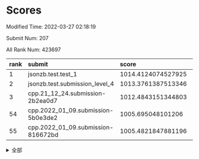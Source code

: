 # Scores

Modified Time: 2022-03-27 02:18:19

Submit Num: 207

All Rank Num: 423697

| rank |               submit               |       score        |       sigma        | pk_num |
| :--- | :--------------------------------- | :----------------- | :----------------- | :----- |
| 1    | jsonzb.test.test_1                 | 1014.4124074527925 | 0.8270595031908127 | 8183   |
| 2    | jsonzb.test.submission_level_4     | 1013.3761387513346 | 0.809227416750819  | 8187   |
| 3    | cpp.21_12_24.submission-2b2ea0d7   | 1012.4843151344803 | 0.7989401706489634 | 8190   |
| 54   | cpp.2022_01_09.submission-5b0e3de2 | 1005.695048101206  | 0.7296725631624076 | 8186   |
| 55   | cpp.2022_01_09.submission-816672bd | 1005.4821847881196 | 0.7225238926711269 | 8187   |


<details>
<summary>全部</summary>

| rank |                 submit                 |       score        |       sigma        | pk_num |
| :--- | :------------------------------------- | :----------------- | :----------------- | :----- |
| 1    | jsonzb.test.test_1                     | 1014.4124074527925 | 0.8270595031908127 | 8183   |
| 2    | jsonzb.test.submission_level_4         | 1013.3761387513346 | 0.809227416750819  | 8187   |
| 3    | cpp.21_12_24.submission-2b2ea0d7       | 1012.4843151344803 | 0.7989401706489634 | 8190   |
| 4    | gobigger.level_3.submission_level_3_48 | 1011.8759990429526 | 0.8014984722537485 | 8189   |
| 5    | gobigger.level_3.submission_level_3_30 | 1011.6668383731188 | 0.7920983956604395 | 8181   |
| 6    | gobigger.level_3.submission_level_3_2  | 1011.6210143394007 | 0.7945061011180771 | 8180   |
| 7    | gobigger.level_3.submission_level_3_26 | 1011.4637265019132 | 0.7601224052624835 | 8186   |
| 8    | gobigger.level_3.submission_level_3_5  | 1011.4066979801618 | 0.7648356553736108 | 8188   |
| 9    | gobigger.level_3.submission_level_3_21 | 1011.365734582673  | 0.767472473282507  | 8189   |
| 10   | gobigger.level_3.submission_level_3_39 | 1011.3586929693937 | 0.7650738633493511 | 8187   |
| 11   | gobigger.level_3.submission_level_3_25 | 1010.8731134890326 | 0.7740982397246218 | 8190   |
| 12   | gobigger.level_3.submission_level_3_31 | 1010.7344712561375 | 0.7778667688923594 | 8185   |
| 13   | gobigger.level_3.submission_level_3_11 | 1010.6831409465996 | 0.7674503258495433 | 8189   |
| 14   | gobigger.level_3.submission_level_3_35 | 1010.5313901207129 | 0.7632244318663077 | 8189   |
| 15   | gobigger.level_3.submission_level_3_29 | 1010.5190992239776 | 0.7616926192346894 | 8189   |
| 16   | gobigger.level_3.submission_level_3_6  | 1010.4554893792163 | 0.7716380151009653 | 8191   |
| 17   | gobigger.level_3.submission_level_3_13 | 1010.4390342966451 | 0.7556009434603929 | 8187   |
| 18   | gobigger.level_3.submission_level_3_18 | 1010.2915266791911 | 0.7443428670608109 | 8187   |
| 19   | gobigger.level_3.submission_level_3_33 | 1010.2884606950988 | 0.8020357773034207 | 8189   |
| 20   | gobigger.level_3.submission_level_3_43 | 1010.2722281554646 | 0.7606032085577724 | 8188   |
| 21   | gobigger.level_3.submission_level_3_15 | 1010.1887149295839 | 0.7793312431289198 | 8189   |
| 22   | gobigger.level_3.submission_level_3_8  | 1010.1303032903924 | 0.7603348452832592 | 8187   |
| 23   | gobigger.level_3.submission_level_3_27 | 1010.104083066157  | 0.7619346343271193 | 8188   |
| 24   | gobigger.level_3.submission_level_3_37 | 1009.9900982779258 | 0.7639111893722799 | 8190   |
| 25   | gobigger.level_3.submission_level_3_12 | 1009.9647228115483 | 0.7575080535980759 | 8189   |
| 26   | gobigger.level_3.submission_level_3_0  | 1009.9312175365981 | 0.7646927190437902 | 8185   |
| 27   | gobigger.level_3.submission_level_3_38 | 1009.9177470256258 | 0.7688379203036455 | 8190   |
| 28   | gobigger.level_3.submission_level_3_19 | 1009.9116398403644 | 0.7543068083499621 | 8185   |
| 29   | gobigger.level_3.submission_level_3_40 | 1009.8906944878996 | 0.757112579567549  | 8191   |
| 30   | gobigger.level_3.submission_level_3_42 | 1009.8545764428497 | 0.7786526970726021 | 8182   |
| 31   | gobigger.level_3.submission_level_3_32 | 1009.828324813576  | 0.7604053708778686 | 8183   |
| 32   | gobigger.level_3.submission_level_3_16 | 1009.7677880452784 | 0.7495255364777291 | 8186   |
| 33   | gobigger.level_3.submission_level_3_49 | 1009.7119600504744 | 0.7868195618658874 | 8190   |
| 34   | gobigger.level_3.submission_level_3_45 | 1009.6566044448032 | 0.7573860082367008 | 8183   |
| 35   | gobigger.level_3.submission_level_3_36 | 1009.6240250708563 | 0.7353048509731095 | 8190   |
| 36   | gobigger.level_3.submission_level_3_4  | 1009.6054866539571 | 0.7599197707069607 | 8188   |
| 37   | gobigger.level_3.submission_level_3_1  | 1009.517540865481  | 0.7811939370463526 | 8186   |
| 38   | gobigger.level_3.submission_level_3_10 | 1009.489499720129  | 0.7586585690353518 | 8186   |
| 39   | gobigger.level_3.submission_level_3_3  | 1009.325943871129  | 0.7422787227509868 | 8192   |
| 40   | gobigger.level_3.submission_level_3_7  | 1009.3229592029685 | 0.7432163510297254 | 8193   |
| 41   | gobigger.level_3.submission_level_3_22 | 1009.25875706283   | 0.7728981757395429 | 8182   |
| 42   | gobigger.level_3.submission_level_3_20 | 1009.2028807653339 | 0.7512429405288623 | 8188   |
| 43   | gobigger.level_3.submission_level_3_9  | 1008.9634576030815 | 0.7450333387956269 | 8183   |
| 44   | gobigger.level_3.submission_level_3_46 | 1008.904120560239  | 0.7381219017836209 | 8186   |
| 45   | gobigger.level_3.submission_level_3_44 | 1008.8493946666858 | 0.7525469654930804 | 8185   |
| 46   | gobigger.level_3.submission_level_3_34 | 1008.781352283085  | 0.7451018429844496 | 8183   |
| 47   | gobigger.level_3.submission_level_3_41 | 1008.7533219040092 | 0.7587889640086912 | 8188   |
| 48   | gobigger.level_3.submission_level_3_14 | 1008.7424384635103 | 0.7504771638734491 | 8185   |
| 49   | gobigger.level_3.submission_level_3_24 | 1008.7375208542079 | 0.7642282533480684 | 8190   |
| 50   | gobigger.level_3.submission_level_3_17 | 1008.7075782680981 | 0.7452209961294788 | 8185   |
| 51   | gobigger.level_3.submission_level_3_23 | 1008.6895130588221 | 0.7444811895066049 | 8195   |
| 52   | gobigger.level_3.submission_level_3_47 | 1008.4838739809562 | 0.7486145805449784 | 8189   |
| 53   | gobigger.level_3.submission_level_3_28 | 1008.3063636712172 | 0.7298046076636014 | 8187   |
| 54   | cpp.2022_01_09.submission-5b0e3de2     | 1005.695048101206  | 0.7296725631624076 | 8186   |
| 55   | cpp.2022_01_09.submission-816672bd     | 1005.4821847881196 | 0.7225238926711269 | 8187   |
| 56   | gobigger.level_1.submission_level_1_28 | 1005.1140111951938 | 0.7305965404282845 | 8191   |
| 57   | gobigger.level_1.submission_level_1_1  | 1004.9048055258953 | 0.7122325144272393 | 8184   |
| 58   | gobigger.level_1.submission_level_1_8  | 1004.5521456863554 | 0.7249537132807982 | 8190   |
| 59   | gobigger.level_1.submission_level_1_7  | 1004.4685456832847 | 0.7209768338403524 | 8188   |
| 60   | gobigger.level_1.submission_level_1_48 | 1004.426636215231  | 0.7163792774253627 | 8191   |
| 61   | gobigger.level_1.submission_level_1_49 | 1004.2477271469405 | 0.7222045112363699 | 8184   |
| 62   | gobigger.level_1.submission_level_1_3  | 1004.0859461582414 | 0.7159246799761807 | 8189   |
| 63   | gobigger.level_1.submission_level_1_27 | 1003.9963434220119 | 0.7153826531792393 | 8186   |
| 64   | gobigger.level_1.submission_level_1_34 | 1003.969382125453  | 0.7202570679005904 | 8187   |
| 65   | gobigger.level_1.submission_level_1_42 | 1003.8189457836118 | 0.7187065447387846 | 8189   |
| 66   | gobigger.level_1.submission_level_1_32 | 1003.8132385761674 | 0.706890428199317  | 8189   |
| 67   | gobigger.level_1.submission_level_1_19 | 1003.7955428702088 | 0.7127367056659192 | 8187   |
| 68   | gobigger.level_1.submission_level_1_35 | 1003.6972360815055 | 0.7181637438479007 | 8190   |
| 69   | gobigger.level_1.submission_level_1_20 | 1003.6514069023724 | 0.7192685597343521 | 8187   |
| 70   | gobigger.level_1.submission_level_1_41 | 1003.6245424298263 | 0.7093767386560066 | 8188   |
| 71   | gobigger.level_1.submission_level_1_21 | 1003.6137907857802 | 0.7234033238504984 | 8190   |
| 72   | gobigger.level_1.submission_level_1_14 | 1003.6073535471327 | 0.7115416505863534 | 8186   |
| 73   | gobigger.level_1.submission_level_1_13 | 1003.5705527440444 | 0.7163744946056078 | 8187   |
| 74   | gobigger.level_1.submission_level_1_43 | 1003.5214581798665 | 0.7173349073228499 | 8184   |
| 75   | gobigger.level_1.submission_level_1_18 | 1003.5106042359909 | 0.7160926721245757 | 8183   |
| 76   | gobigger.level_1.submission_level_1_2  | 1003.4992537021546 | 0.7313719190370097 | 8188   |
| 77   | gobigger.level_1.submission_level_1_24 | 1003.4672688250176 | 0.711413201688452  | 8191   |
| 78   | gobigger.level_1.submission_level_1_15 | 1003.4130390356053 | 0.7254043896504163 | 8191   |
| 79   | gobigger.level_1.submission_level_1_4  | 1003.3653344066047 | 0.7123164300373226 | 8187   |
| 80   | gobigger.level_1.submission_level_1_22 | 1003.3057319400443 | 0.7160234644784311 | 8182   |
| 81   | gobigger.level_1.submission_level_1_33 | 1003.2620388376182 | 0.7176007350697101 | 8183   |
| 82   | gobigger.level_1.submission_level_1_0  | 1003.2443586629466 | 0.709841898760204  | 8187   |
| 83   | gobigger.level_1.submission_level_1_29 | 1003.233411761945  | 0.7018268059230753 | 8193   |
| 84   | gobigger.level_1.submission_level_1_47 | 1003.1634882280723 | 0.7030951681226016 | 8191   |
| 85   | gobigger.level_1.submission_level_1_26 | 1003.12171870583   | 0.7056989635130976 | 8190   |
| 86   | gobigger.level_1.submission_level_1_5  | 1003.0686026862118 | 0.7217801047976732 | 8184   |
| 87   | gobigger.level_1.submission_level_1_30 | 1003.060787682555  | 0.7160408973966262 | 8189   |
| 88   | gobigger.level_1.submission_level_1_40 | 1003.0283183699258 | 0.7196769885021821 | 8189   |
| 89   | gobigger.level_1.submission_level_1_31 | 1002.9912050239896 | 0.7132193899720269 | 8187   |
| 90   | gobigger.level_1.submission_level_1_37 | 1002.9573049688719 | 0.7185708272470945 | 8186   |
| 91   | gobigger.level_1.submission_level_1_25 | 1002.9047644459192 | 0.7114263801109929 | 8192   |
| 92   | gobigger.level_1.submission_level_1_23 | 1002.8018553698009 | 0.7132998402168639 | 8187   |
| 93   | gobigger.level_1.submission_level_1_9  | 1002.7020629491009 | 0.7140066002312339 | 8186   |
| 94   | gobigger.level_1.submission_level_1_10 | 1002.6588842551892 | 0.7156932200615718 | 8186   |
| 95   | gobigger.level_1.submission_level_1_38 | 1002.563953072717  | 0.7093493151595237 | 8189   |
| 96   | gobigger.level_1.submission_level_1_17 | 1002.5197317487196 | 0.7140268405563057 | 8183   |
| 97   | gobigger.level_1.submission_level_1_44 | 1002.5084054352636 | 0.7090536408544318 | 8188   |
| 98   | gobigger.level_1.submission_level_1_6  | 1002.4136807731951 | 0.7012430848437502 | 8185   |
| 99   | gobigger.level_1.submission_level_1_36 | 1002.3228107346592 | 0.7161741802668785 | 8183   |
| 100  | gobigger.level_1.submission_level_1_46 | 1002.3112167666659 | 0.7217488552994138 | 8182   |
| 101  | gobigger.level_1.submission_level_1_45 | 1002.0750447775524 | 0.7240272032736174 | 8192   |
| 102  | gobigger.level_1.submission_level_1_39 | 1002.0285958926256 | 0.7063410871996852 | 8177   |
| 103  | gobigger.level_1.submission_level_1_12 | 1002.0147519450124 | 0.7126129234455417 | 8192   |
| 104  | gobigger.level_1.submission_level_1_11 | 1001.9129298210228 | 0.7151087586542412 | 8187   |
| 105  | gobigger.level_1.submission_level_1_16 | 1001.1474313931841 | 0.7144634931408199 | 8188   |
| 106  | gobigger.random.submission_random_19   | 997.7665613982183  | 0.7004917081597757 | 8183   |
| 107  | gobigger.random.submission_random_20   | 997.7335659963547  | 0.7067942417031864 | 8183   |
| 108  | gobigger.random.submission_random_48   | 997.5012654492999  | 0.70054989195216   | 8191   |
| 109  | gobigger.random.submission_random_27   | 997.2358956243496  | 0.7062973526358811 | 8189   |
| 110  | gobigger.random.submission_random_2    | 997.0833196373648  | 0.7121003732286707 | 8188   |
| 111  | gobigger.random.submission_random_11   | 996.8827117623396  | 0.7104840225775516 | 8188   |
| 112  | gobigger.random.submission_random_28   | 996.8044150608081  | 0.7121755103820057 | 8188   |
| 113  | gobigger.random.submission_random_29   | 996.6404866923003  | 0.7040355319027105 | 8188   |
| 114  | gobigger.random.submission_random_10   | 996.6375100461262  | 0.7043654611426129 | 8178   |
| 115  | gobigger.random.submission_random_41   | 996.6295840355281  | 0.7047748094145032 | 8198   |
| 116  | gobigger.random.submission_random_26   | 996.5908692498563  | 0.6917476133680839 | 8190   |
| 117  | gobigger.random.submission_random_5    | 996.5136224711833  | 0.6970612049833868 | 8184   |
| 118  | gobigger.random.submission_random_7    | 996.4593867976611  | 0.7110614278453266 | 8184   |
| 119  | gobigger.random.submission_random_45   | 996.4244717390138  | 0.704238890209263  | 8188   |
| 120  | gobigger.random.submission_random_18   | 996.4089131072609  | 0.7139957709631769 | 8187   |
| 121  | gobigger.random.submission_random_15   | 996.4026103525122  | 0.7138230922025437 | 8188   |
| 122  | gobigger.random.submission_random_13   | 996.3553976260299  | 0.7056434146498671 | 8191   |
| 123  | gobigger.random.submission_random_38   | 996.3420502267031  | 0.7140090989464595 | 8186   |
| 124  | gobigger.random.submission_random_30   | 996.3254895402719  | 0.7049187454086152 | 8190   |
| 125  | gobigger.random.submission_random_40   | 996.2194748222283  | 0.7054402369083796 | 8183   |
| 126  | gobigger.random.submission_random_34   | 996.2030045915354  | 0.704937064377431  | 8186   |
| 127  | gobigger.random.submission_random_43   | 996.1952391802789  | 0.7275953610510102 | 8187   |
| 128  | gobigger.random.submission_random_24   | 996.1335099738874  | 0.6998618796142522 | 8183   |
| 129  | gobigger.random.submission_random_17   | 996.1057879752182  | 0.7108794929975909 | 8186   |
| 130  | gobigger.random.submission_random_44   | 996.0911333468385  | 0.7058423377537083 | 8192   |
| 131  | gobigger.random.submission_random_35   | 996.0851386014075  | 0.7047717287817266 | 8188   |
| 132  | gobigger.random.submission_random_16   | 996.0849359248502  | 0.7088342459516821 | 8186   |
| 133  | gobigger.random.submission_random_31   | 996.0751134092425  | 0.7186251022825084 | 8185   |
| 134  | gobigger.random.submission_random_42   | 996.0109148389031  | 0.7090390747026694 | 8190   |
| 135  | gobigger.random.submission_random_21   | 995.8151430170483  | 0.7126357368084291 | 8187   |
| 136  | gobigger.random.submission_random_6    | 995.7722700001816  | 0.7180973811960188 | 8189   |
| 137  | gobigger.random.submission_random_4    | 995.7030811393488  | 0.6977719149856422 | 8190   |
| 138  | gobigger.random.submission_random_23   | 995.6448550395365  | 0.7046029829536685 | 8189   |
| 139  | gobigger.random.submission_random_37   | 995.5684441070439  | 0.7142742007429993 | 8192   |
| 140  | gobigger.random.submission_random_47   | 995.5552193784686  | 0.7098034516402418 | 8185   |
| 141  | gobigger.random.submission_random_36   | 995.5446307682903  | 0.6979170260215364 | 8189   |
| 142  | gobigger.random.submission_random_14   | 995.5363008034486  | 0.7147179927656019 | 8187   |
| 143  | gobigger.random.submission_random_8    | 995.4743415474295  | 0.7058328048083856 | 8189   |
| 144  | gobigger.random.submission_random_12   | 995.4452290914262  | 0.7031217081880944 | 8186   |
| 145  | gobigger.random.submission_random_39   | 995.3670471697337  | 0.7063852873050195 | 8185   |
| 146  | gobigger.random.submission_random_9    | 995.2527750222337  | 0.7082648842617716 | 8188   |
| 147  | gobigger.random.submission_random_33   | 995.0759978791981  | 0.7238981223470844 | 8186   |
| 148  | gobigger.random.submission_random_49   | 995.0495099911558  | 0.728313881874582  | 8187   |
| 149  | gobigger.random.submission_random_46   | 994.9396551563493  | 0.704296612414355  | 8189   |
| 150  | gobigger.random.submission_random_1    | 994.7275277039994  | 0.7054809683272627 | 8189   |
| 151  | gobigger.random.submission_random_25   | 994.6754305531409  | 0.7323716458995838 | 8195   |
| 152  | gobigger.level_2.submission_level_2_41 | 994.6221997051834  | 0.7245654337309054 | 8183   |
| 153  | gobigger.random.submission_random_0    | 994.5619122318245  | 0.7056307007457483 | 8187   |
| 154  | gobigger.random.submission_random_3    | 994.4350434238214  | 0.7237413668966136 | 8190   |
| 155  | gobigger.random.submission_random_32   | 994.3985318785623  | 0.7302314668140731 | 8187   |
| 156  | gobigger.random.submission_random_22   | 994.397972995565   | 0.7147299149624967 | 8185   |
| 157  | gobigger.level_2.submission_level_2_15 | 994.1801775440364  | 0.7330615924492178 | 8188   |
| 158  | gobigger.level_2.submission_level_2_18 | 993.9829173415802  | 0.7367006949954844 | 8189   |
| 159  | gobigger.level_2.submission_level_2_43 | 993.2701437306097  | 0.7488272321584776 | 8186   |
| 160  | gobigger.level_2.submission_level_2_12 | 993.2422255681137  | 0.749843665811943  | 8189   |
| 161  | gobigger.level_2.submission_level_2_29 | 993.24215464728    | 0.7446711955102241 | 8189   |
| 162  | gobigger.level_2.submission_level_2_38 | 993.207183159235   | 0.7282110610933674 | 8187   |
| 163  | gobigger.level_2.submission_level_2_33 | 993.1467619175609  | 0.7411579160998257 | 8189   |
| 164  | gobigger.level_2.submission_level_2_4  | 993.099759047797   | 0.7506054637197899 | 8186   |
| 165  | gobigger.level_2.submission_level_2_30 | 993.0733973264802  | 0.7349151577505749 | 8192   |
| 166  | gobigger.level_2.submission_level_2_32 | 993.0683565701111  | 0.7456771639712841 | 8183   |
| 167  | gobigger.level_2.submission_level_2_1  | 993.0511554884761  | 0.7288201818277028 | 8191   |
| 168  | gobigger.level_2.submission_level_2_22 | 993.0508445697939  | 0.7332328706835939 | 8192   |
| 169  | gobigger.level_2.submission_level_2_47 | 993.0257841772477  | 0.7443036458576827 | 8191   |
| 170  | gobigger.level_2.submission_level_2_17 | 993.0173952133284  | 0.74415459695424   | 8187   |
| 171  | gobigger.level_2.submission_level_2_27 | 992.8208681322162  | 0.7409588012232832 | 8188   |
| 172  | gobigger.level_2.submission_level_2_25 | 992.6446560780162  | 0.7444067840545114 | 8192   |
| 173  | gobigger.level_2.submission_level_2_10 | 992.592028506247   | 0.726844562284869  | 8185   |
| 174  | gobigger.level_2.submission_level_2_5  | 992.5123743017225  | 0.7503912399651411 | 8190   |
| 175  | gobigger.level_2.submission_level_2_20 | 992.4633606508041  | 0.7416610121048939 | 8187   |
| 176  | gobigger.level_2.submission_level_2_9  | 992.4346834972953  | 0.7361232469870108 | 8186   |
| 177  | gobigger.level_2.submission_level_2_37 | 992.4114444908438  | 0.7432629723771398 | 8184   |
| 178  | gobigger.level_2.submission_level_2_23 | 992.39514424637    | 0.734242661099219  | 8189   |
| 179  | gobigger.level_2.submission_level_2_19 | 992.3682124082109  | 0.7462960312998503 | 8187   |
| 180  | gobigger.level_2.submission_level_2_8  | 992.3136310520139  | 0.75922229750115   | 8183   |
| 181  | gobigger.level_2.submission_level_2_26 | 992.2967611912424  | 0.7365323506775794 | 8190   |
| 182  | gobigger.level_2.submission_level_2_3  | 992.1541144937185  | 0.759492378933287  | 8180   |
| 183  | gobigger.level_2.submission_level_2_28 | 992.1166236712133  | 0.731050886950742  | 8190   |
| 184  | gobigger.level_2.submission_level_2_14 | 992.0820436107399  | 0.7641996686266704 | 8188   |
| 185  | gobigger.level_2.submission_level_2_11 | 991.7942287252646  | 0.7593172401803955 | 8190   |
| 186  | gobigger.level_2.submission_level_2_49 | 991.7611358536907  | 0.7457623536203527 | 8187   |
| 187  | gobigger.level_2.submission_level_2_48 | 991.698318192519   | 0.7325651346119632 | 8186   |
| 188  | gobigger.level_2.submission_level_2_24 | 991.6595142260345  | 0.7443022270873046 | 8191   |
| 189  | gobigger.level_2.submission_level_2_40 | 991.5729008501194  | 0.7294832582103361 | 8186   |
| 190  | gobigger.level_2.submission_level_2_44 | 991.5217251066964  | 0.7539392769026066 | 8190   |
| 191  | gobigger.level_2.submission_level_2_45 | 991.4460325898367  | 0.7718253332519321 | 8185   |
| 192  | gobigger.level_2.submission_level_2_36 | 991.4330887734875  | 0.7364235716550074 | 8189   |
| 193  | gobigger.level_2.submission_level_2_42 | 991.4174857662161  | 0.7396806967722266 | 8181   |
| 194  | gobigger.level_2.submission_level_2_31 | 991.3656660434785  | 0.7510147710436479 | 8185   |
| 195  | gobigger.level_2.submission_level_2_0  | 991.3413092586022  | 0.7460749225360473 | 8187   |
| 196  | gobigger.level_2.submission_level_2_35 | 991.3330241112501  | 0.7512749576415668 | 8184   |
| 197  | gobigger.level_2.submission_level_2_46 | 991.2245423060638  | 0.7527034777135312 | 8185   |
| 198  | gobigger.level_2.submission_level_2_39 | 991.2016376690991  | 0.7455879027664305 | 8183   |
| 199  | gobigger.level_2.submission_level_2_13 | 991.1749017831664  | 0.765857379630717  | 8190   |
| 200  | gobigger.level_2.submission_level_2_34 | 991.1177646055552  | 0.7728103309548912 | 8188   |
| 201  | gobigger.level_2.submission_level_2_2  | 991.0666138246131  | 0.7528605974241454 | 8189   |
| 202  | gobigger.level_2.submission_level_2_6  | 990.918376833954   | 0.7460893236112804 | 8193   |
| 203  | gobigger.level_2.submission_level_2_7  | 990.7240486394937  | 0.7783967191587841 | 8189   |
| 204  | gobigger.level_2.submission_level_2_16 | 990.7062428673869  | 0.7571826482478715 | 8193   |
| 205  | gobigger.level_2.submission_level_2_21 | 989.8444588023361  | 0.7871300208051774 | 8183   |
| 206  | gobigger.none.submission_none_0        | 977.6588463691672  | 1.2865592846915577 | 8188   |
| 207  | gobigger.none.submission_none_1        | 976.829177539972   | 1.4440876121431756 | 8188   |

</details>